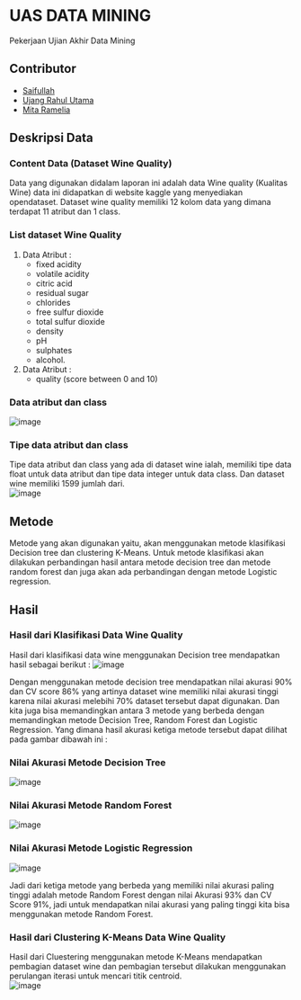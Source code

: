 # UAS DATA MINING
Pekerjaan Ujian Akhir Data Mining

## Contributor
- [Saifullah](https://github.com/koreoxy)
- [Ujang Rahul Utama](https://github.com/rhlutm)
- [Mita Ramelia](https://github.com/mitaramelia)

## Deskripsi Data
### Content Data (Dataset Wine Quality)
Data yang digunakan didalam laporan ini adalah data Wine quality (Kualitas Wine) data ini didapatkan di website kaggle yang menyediakan opendataset. Dataset wine quality memiliki 12 kolom data yang dimana terdapat 11 atribut dan 1 class.

### List dataset Wine Quality
1. Data Atribut :
   - fixed acidity 
   - volatile acidity 
   - citric acid 
   - residual sugar 
   - chlorides 
   - free sulfur dioxide 
   - total sulfur dioxide 
   - density 
   - pH 
   - sulphates 	
   - alcohol.
2. Data Atribut :
   - quality (score between 0 and 10) 

### Data atribut dan class
![image](https://user-images.githubusercontent.com/73381115/205674744-e481d257-34bd-4ca1-8a2f-b769f772e248.png)

### Tipe data atribut dan class
Tipe data atribut dan class yang ada di dataset wine ialah, memiliki tipe data float untuk data atribut dan tipe data integer untuk data class. Dan dataset wine memiliki 1599 jumlah dari.
<br>
![image](https://user-images.githubusercontent.com/73381115/205674977-9faa8250-2864-4d83-87b0-c4c18b97e260.png)


## Metode
Metode yang akan digunakan yaitu, akan menggunakan metode klasifikasi Decision tree dan clustering K-Means. Untuk metode klasifikasi akan dilakukan perbandingan hasil antara metode decision tree dan metode random forest dan juga akan ada perbandingan dengan metode Logistic regression.


## Hasil
### Hasil dari Klasifikasi Data Wine Quality
Hasil dari klasifikasi data wine menggunakan Decision tree mendapatkan hasil sebagai berikut :
![image](https://user-images.githubusercontent.com/73381115/205676809-c3b79747-ba99-42a1-b1f3-34d59c54ff65.png)


Dengan menggunakan metode decision tree mendapatkan nilai akurasi 90% dan CV score 86% yang artinya dataset wine memiliki nilai akurasi tinggi karena nilai akurasi melebihi 70% dataset tersebut dapat digunakan. Dan kita juga bisa memandingkan antara 3 metode yang berbeda dengan memandingkan metode Decision Tree, Random Forest dan Logistic Regression. Yang dimana hasil akurasi ketiga metode tersebut dapat dilihat pada gambar dibawah ini :

### Nilai Akurasi Metode Decision Tree
![image](https://user-images.githubusercontent.com/73381115/205677082-512c2890-6227-499a-8f8e-c67eb221a660.png)

### Nilai Akurasi Metode Random Forest
![image](https://user-images.githubusercontent.com/73381115/205677137-fba06267-60d0-4577-bbcd-a10608fb7f6b.png)

### Nilai Akurasi Metode Logistic Regression
![image](https://user-images.githubusercontent.com/73381115/205677204-cf44b2f1-ed56-4823-845e-4f9b1716414b.png)

Jadi dari ketiga metode yang berbeda yang memiliki nilai akurasi paling tinggi adalah metode Random Forest dengan nilai Akurasi 93% dan CV Score 91%, jadi untuk mendapatkan nilai akurasi yang paling tinggi kita bisa menggunakan metode Random Forest.


### Hasil dari Clustering K-Means Data Wine Quality
Hasil dari Cluestering menggunakan metode K-Means mendapatkan pembagian dataset wine dan pembagian tersebut dilakukan menggunakan perulangan iterasi untuk mencari titik centroid.
<br>
![image](https://user-images.githubusercontent.com/73381115/205677369-34460c54-c9c0-4e5b-8dd6-a05c0b5b94c5.png)
